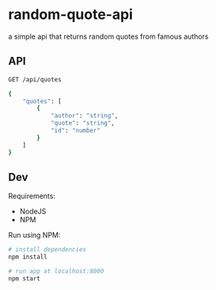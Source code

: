 # random-quote-api
a simple api that returns random quotes from famous authors

## API
```bash
GET /api/quotes
```

```bash
{
    "quotes": [
        {
            "author": "string",
            "quote": "string",
            "id": "number"
        }
    ]
}
```

## Dev

Requirements:
- NodeJS
- NPM

Run using NPM:
```bash
# install dependencies
npm install

# run app at localhost:8000
npm start
```